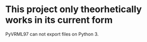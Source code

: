 # This project only theorhetically works in its current form
PyVRML97 can not export files on Python 3.